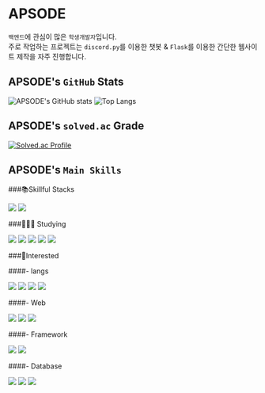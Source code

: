 APSODE
======

`백엔드`에 관심이 많은 `학생개발자`입니다.<br>
주로 작업하는 프로젝트는 `discord.py`를 이용한 챗봇 & `Flask`를 이용한 간단한 웹사이트 제작을 자주 진행합니다.




APSODE's **`GitHub`** Stats
-
<span>![APSODE's GitHub stats](https://github-readme-stats.vercel.app/api?username=APSODE&show_icons=true&theme=highcontrast)
![Top Langs](https://github-readme-stats.vercel.app/api/top-langs/?username=APSODE&layout=compact&theme=dark)
</span>



APSODE's **`solved.ac`** Grade
-
[![Solved.ac Profile](http://mazassumnida.wtf/api/generate_badge?boj=apsode)](https://solved.ac/apsode)



APSODE's **`Main Skills`**
-

###📚Skillful Stacks

<img src="https://img.shields.io/badge/Python-3776AB?style=for-the-badge&logo=Python&logoColor=white"/>
<img src="https://img.shields.io/badge/Flask-f5f5f5?style=for-the-badge&logo=Flask&logoColor=black"/>


###👨🏻‍💻 Studying

<img src="https://img.shields.io/badge/Django-092E20?style=for-the-badge&logo=Django&logoColor=white"/>
<img src="https://img.shields.io/badge/JavaScript-F7DF1E?style=for-the-badge&logo=javaScript&logoColor=black"/>
<img src="https://img.shields.io/badge/java-007396?style=for-the-badge&logo=java&logoColor=white"/>
<img src="https://img.shields.io/badge/Bootstrap5-7952B3?style=for-the-badge&logo=Bootstrap&logoColor=white"/>
<img src="https://img.shields.io/badge/C-A8B9CC?style=for-the-badge&logo=C&logoColor=white"/>


###🔎Interested

    
####- langs 
    
<img src="https://img.shields.io/badge/Csharp-239120?style=for-the-badge&logo=Csharp&logoColor=white"/>
<img src="https://img.shields.io/badge/C++-00599C?style=for-the-badge&logo=cplusplus&logoColor=white"/>
<img src="https://img.shields.io/badge/Node.js-339933?style=for-the-badge&logo=Node.js&logoColor=white"/>
<img src="https://img.shields.io/badge/typescript-3178C6?style=for-the-badge&logo=typescript&logoColor=white"/>
    
####- Web

<img src="https://img.shields.io/badge/Spring-6DB33F?style=for-the-badge&logo=Spring&logoColor=white"/>
<img src="https://img.shields.io/badge/HTML5-E34F26?style=for-the-badge&logo=html5&logoColor=white"/>
<img src="https://img.shields.io/badge/css3-1572B6?style=for-the-badge&logo=css3&logoColor=white"/>

####- Framework

<img src="https://img.shields.io/badge/React-61DAFB?style=for-the-badge&logo=React&logoColor=black"/>
<img src="https://img.shields.io/badge/Electron-47848F?style=for-the-badge&logo=Electron&logoColor=white"/>

####- Database

<img src="https://img.shields.io/badge/MongoDB-47A248?style=for-the-badge&logo=MongoDB&logoColor=white"/>
<img src="https://img.shields.io/badge/MySQL-4479A1?style=for-the-badge&logo=MySQL&logoColor=white"/>
<img src="https://img.shields.io/badge/SQLite-003B57?style=for-the-badge&logo=SQLite&logoColor=white"/>
